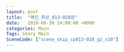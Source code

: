 ```yaml
---
layout: post
title:  "메인_회상_013~028장"
date:   2020-08-30 14:00:00 +0000
categories: Main
Tags: Story Main
SceneCode: ["scene_skip_cp013-028_q1_s10"]
---
```

